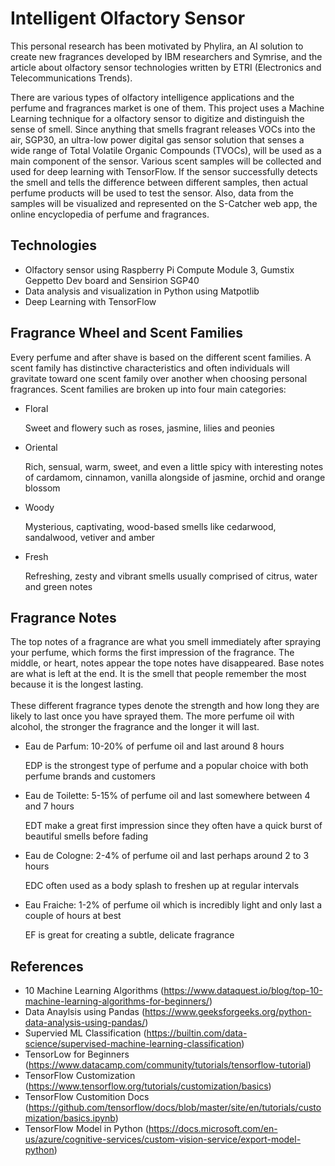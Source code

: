 # Intelligent Olfactory Sensor

This personal research has been motivated by Phylira, an AI solution to create new fragrances developed by IBM researchers and Symrise, and the article about olfactory sensor technologies written by ETRI (Electronics and Telecommunications Trends).

There are various types of olfactory intelligence applications and the perfume and fragrances market is one of them. This project uses a Machine Learning technique for a olfactory sensor to digitize and distinguish the sense of smell. Since anything that smells fragrant releases VOCs into the air, SGP30, an ultra-low power digital gas sensor solution that senses a wide range of Total Volatile Organic Compounds (TVOCs), will be used as a main component of the sensor. Various scent samples will be collected and used for deep learning with TensorFlow. If the sensor successfully detects the smell and tells the difference between different samples, then actual perfume products will be used to test the sensor. Also, data from the samples will be visualized and represented on the S-Catcher web app, the online encyclopedia of perfume and fragrances.

## Technologies
- Olfactory sensor using Raspberry Pi Compute Module 3, Gumstix Geppetto Dev board and Sensirion SGP40
- Data analysis and visualization in Python using Matpotlib
- Deep Learning with TensorFlow

## Fragrance Wheel and Scent Families
Every perfume and after shave is based on the different scent families. A scent family has distinctive characteristics and often individuals will gravitate toward one scent family over another when choosing personal fragrances. Scent families are broken up into four main categories:

- Floral

    Sweet and flowery such as roses, jasmine, lilies and peonies
- Oriental

    Rich, sensual, warm, sweet, and even a little spicy with interesting notes of cardamom, cinnamon, vanilla alongside of jasmine, orchid and orange blossom
- Woody

    Mysterious, captivating, wood-based smells like cedarwood, sandalwood, vetiver and amber
- Fresh

    Refreshing, zesty and vibrant smells usually comprised of citrus, water and green notes

## Fragrance Notes
The top notes of a fragrance are what you smell immediately after spraying your perfume, which forms the first impression of the fragrance. The middle, or heart, notes appear the tope notes have disappeared. Base notes are what is left at the end. It is the smell that people remember the most because it is the longest lasting. <br></br>
These different fragrance types denote the strength and how long they are likely to last once you have sprayed them. The more perfume oil with alcohol, the stronger the fragrance and the longer it will last.

- Eau de Parfum: 10-20% of perfume oil and last around 8 hours

    EDP is the strongest type of perfume and a popular choice with both perfume brands and customers
- Eau de Toilette: 5-15% of perfume oil and last somewhere between 4 and 7 hours

    EDT make a great first impression since they often have a quick burst of beautiful smells before fading
- Eau de Cologne: 2-4% of perfume oil and last perhaps around 2 to 3 hours
    
    EDC often used as a body splash to freshen up at regular intervals
- Eau Fraiche: 1-2% of perfume oil which is incredibly light and only last a couple of hours at best

    EF is great for creating a subtle, delicate fragrance


## References
- 10 Machine Learning Algorithms (https://www.dataquest.io/blog/top-10-machine-learning-algorithms-for-beginners/)
- Data Anaylsis using Pandas (https://www.geeksforgeeks.org/python-data-analysis-using-pandas/)
- Supervied ML Classification (https://builtin.com/data-science/supervised-machine-learning-classification)
- TensorLow for Beginners (https://www.datacamp.com/community/tutorials/tensorflow-tutorial)
- TensorFlow Customization (https://www.tensorflow.org/tutorials/customization/basics)
- TensorFlow Customition Docs (https://github.com/tensorflow/docs/blob/master/site/en/tutorials/customization/basics.ipynb)
- TensorFlow Model in Python (https://docs.microsoft.com/en-us/azure/cognitive-services/custom-vision-service/export-model-python)
